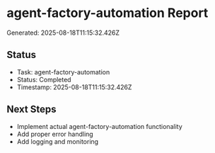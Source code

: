 # agent-factory-automation Report

Generated: 2025-08-18T11:15:32.426Z

## Status
- Task: agent-factory-automation
- Status: Completed
- Timestamp: 2025-08-18T11:15:32.426Z

## Next Steps
- Implement actual agent-factory-automation functionality
- Add proper error handling
- Add logging and monitoring
